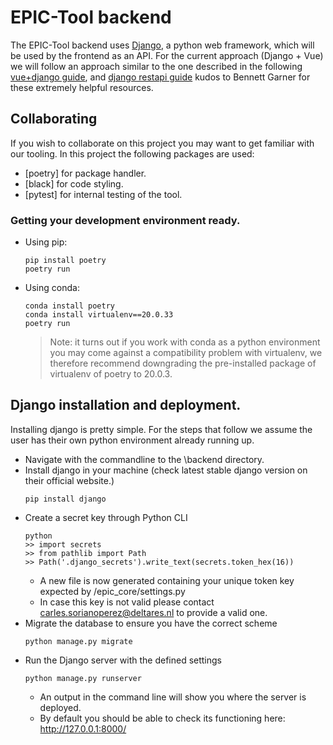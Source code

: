 # EPIC-Tool backend
The EPIC-Tool backend uses [Django](https://www.djangoproject.com/), a python web framework, which will be used by the frontend as an API.
For the current approach (Django + Vue) we will follow an approach similar to the one described in the following [vue+django guide](https://levelup.gitconnected.com/vue-django-getting-started-88d3f4c2ba62), and [django restapi guide](https://medium.com/swlh/build-your-first-rest-api-with-django-rest-framework-e394e39a482c) kudos to Bennett Garner for these extremely helpful resources.

## Collaborating
If you wish to collaborate on this project you may want to get familiar with our tooling. In this project the following packages are used:
* [poetry] for package handler.
* [black] for code styling.
* [pytest] for internal testing of the tool.
### Getting your development environment ready.
* Using pip:
    ```
    pip install poetry
    poetry run
    ```
* Using conda:
    ```
    conda install poetry
    conda install virtualenv==20.0.33
    poetry run
    ```
    > Note: it turns out if you work with conda as a python environment you may come against a compatibility problem with virtualenv, we therefore recommend downgrading the pre-installed package of virtualenv of poetry to 20.0.3.


## Django installation and deployment.
Installing django is pretty simple. For the steps that follow we assume the user has their own python environment already running up.
* Navigate with the commandline to the \backend directory.
* Install django in your machine (check latest stable django version on their official website.)
    ```
    pip install django
    ```
* Create a secret key through Python CLI
    ```cli
    python
    >> import secrets
    >> from pathlib import Path
    >> Path('.django_secrets').write_text(secrets.token_hex(16))
    ```
    * A new file is now generated containing your unique token key expected by /epic_core/settings.py
    * In case this key is not valid please contact carles.sorianoperez@deltares.nl to provide a valid one.
* Migrate the database to ensure you have the correct scheme
    ```
    python manage.py migrate
    ```
* Run the Django server with the defined settings
    ```
    python manage.py runserver
    ```
    * An output in the command line will show you where the server is deployed.
    * By default you should be able to check its functioning here: http://127.0.0.1:8000/ 